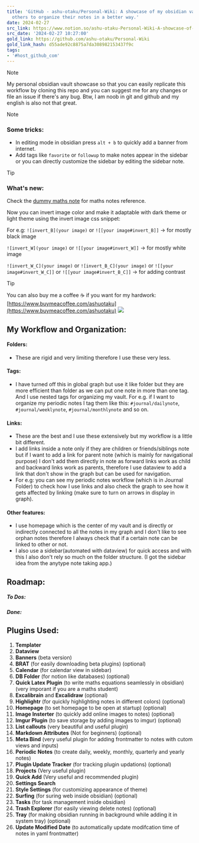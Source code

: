 ```yaml
---
title: 'GitHub - ashu-otaku/Personal-Wiki: A showcase of my obsidian vault to help
  others to organize their notes in a better way.'
date: 2024-02-27
src_link: https://www.notion.so/ashu-otaku-Personal-Wiki-A-showcase-of-my-obsidian-vault-to-help-others-to-organize-their-notes-in--b0aef214935a4c24a3014ff3051aa739
src_date: '2024-02-27 10:27:00'
gold_link: https://github.com/ashu-otaku/Personal-Wiki
gold_link_hash: d55ade92c8875a7da308982153437f9c
tags:
- '#host_github_com'
---
```


Note

My personal obsidian vault showcase so that you can easily replicate this workflow by cloning this repo and you can suggest me for any changes or file an issue if there's any bug. Btw, I am noob in git and github and my english is also not that great.


Note


### Some tricks:


* In editing mode in obsidian press `alt + b` to quickly add a banner from internet.
* Add tags like `favorite` or `followup` to make notes appear in the sidebar or you can directly customize the sidebar by editing the sidebar note.


Tip


### What's new:


Check the [dummy maths note](/ashu-otaku/Personal-Wiki/blob/main/Maths/%F0%9F%94%A2%20Dummy%20Maths%20Note.md) for maths notes reference.


Now you can invert image color and make it adaptable with dark theme or light theme using the invert image css snippet:


For e.g: `![invert_B](your image)` or `![[your image#invert_B]]` -> for mostly black image


`![invert_W](your image)` or `![[your image#invert_W]]` -> for mostly white image


`![invert_W_C](your image)` or `![invert_B_C](your image)` or `![[your image#invert_W_C]]` or `![[your image#invert_B_C]]` -> for adding contrast


Tip

You can also buy me a coffee ☕ if you want for my hardwork: [https://www.buymeacoffee.com/ashuotaku](https://www.buymeacoffee.com/ashuotaku)
[![](/ashu-otaku/Personal-Wiki/raw/main/qr.png)](https://www.buymeacoffee.com/ashuotaku)


My Workflow and Organization:
-----------------------------


#### Folders:


* These are rigid and very limiting therefore I use these very less.


#### Tags:


* I have turned off this in global graph but use it like folder but they are more efficient than folder as we can put one note in more than one tag. And I use nested tags for organizing my vault. For e.g. if I want to organize my periodic notes I tag them like this: `#journal/dailynote`, `#journal/weeklynote`, `#journal/monthlynote` and so on.


#### Links:


* These are the best and I use these extensively but my workflow is a little bit different.
* I add links inside a note only if they are children or friends/siblings note but if I want to add a link for parent note (which is mainly for navigational purpose) I don't add them directly in note as forward links work as child and backward links work as parents, therefore I use dataview to add a link that don't show in the graph but can be used for navigation.
* For e.g: you can see my periodic notes workflow (which is in Journal Folder) to check how I use links and also check the graph to see how it gets affected by linking (make sure to turn on arrows in display in graph).


#### Other features:


* I use homepage which is the center of my vault and is directly or indirectly connected to all the notes in my graph and I don't like to see orphan notes therefore I always check that if a certain note can be linked to other or not.
* I also use a sidebar(automated with dataview) for quick access and with this I also don't rely so much on the folder structure. (I got the sidebar idea from the anytype note taking app.)


Roadmap:
--------


##### To Dos:


##### Done:


Plugins Used:
-------------


1. **Templater**
2. **Dataview**
3. **Banners** (beta version)
4. **BRAT** (for easily downloading beta plugins) (optional)
5. **Calendar** (for calendar view in sidebar)
6. **DB Folder** (for notion like databases) (optional)
7. **Quick Latex Plugin** (to write maths equations seamlessly in obsidian) (very imporant if you are a maths student)
8. **Excalibrain** and **Excalidraw** (optional)
9. **Highlightr** (for quickly highlighting notes in different colors) (optional)
10. **Homepage** (to set homepage to be open at startup) (optional)
11. **Image Insterter** (to quickly add online images to notes) (optional)
12. **Imgur Plugin** (to save storage by adding images to imgur) (optional)
13. **List callouts** (very beautiful and useful plugin)
14. **Markdown Attributes** (Not for beginners) (optional)
15. **Meta Bind** (very useful plugin for adding frontmatter to notes with cutom views and inputs)
16. **Periodic Notes** (to create daily, weekly, monthly, quarterly and yearly notes)
17. **Plugin Update Tracker** (for tracking plugin updations) (optional)
18. **Projects** (Very useful plugin)
19. **Quick Add** (Very useful and recommended plugin)
20. **Settings Search**
21. **Style Settings** (for customizing appearance of theme)
22. **Surfing** (for suring web inside obsidian) (optional)
23. **Tasks** (for task management inside obsidian)
24. **Trash Explorer** (for easily viewing delete notes) (optional)
25. **Tray** (for making obsidian running in background while adding it in system tray) (optional)
26. **Update Modified Date** (to automatically update modifcation time of notes in yaml frontmatter)